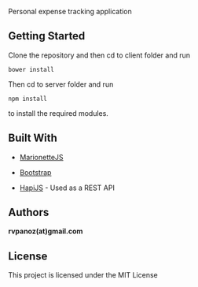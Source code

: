 Personal expense tracking application

## Getting Started

Clone the repository and then cd to client folder and run 

```
bower install
```

Then cd to server folder and run

```
npm install
```

to install the required modules.

## Built With

* [MarionetteJS](http://marionettejs.com/)

* [Bootstrap](https://getbootstrap.com/)

* [HapiJS](http://hapijs.com/) - Used as a REST API

## Authors

**rvpanoz(at)gmail.com**

## License

This project is licensed under the MIT License
